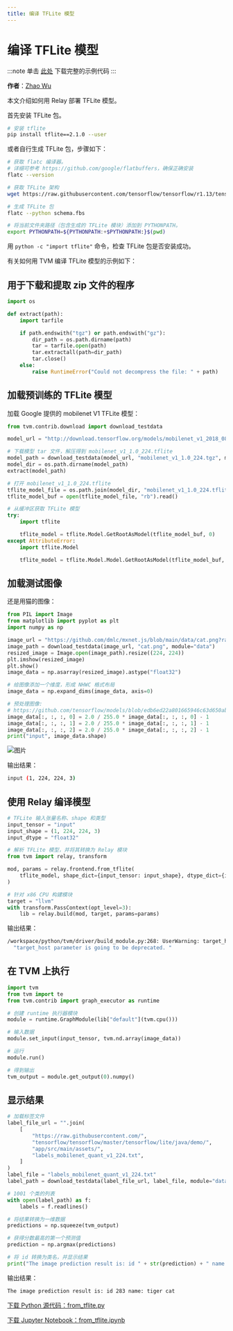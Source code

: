 ```yaml
---
title: 编译 TFLite 模型
---
```


# 编译 TFLite 模型

:::note
单击 [此处](https://tvm.apache.org/docs/how_to/compile_models/from_tflite.html#sphx-glr-download-how-to-compile-models-from-tflite-py) 下载完整的示例代码
:::

**作者**：[Zhao Wu](https://github.com/FrozenGene)

本文介绍如何用 Relay 部署 TFLite 模型。

首先安装 TFLite 包。

``` bash
# 安装 tflite
pip install tflite==2.1.0 --user
```

或者自行生成 TFLite 包，步骤如下：

``` bash
# 获取 flatc 编译器。
# 详细可参考 https://github.com/google/flatbuffers，确保正确安装
flatc --version

# 获取 TFLite 架构
wget https://raw.githubusercontent.com/tensorflow/tensorflow/r1.13/tensorflow/lite/schema/schema.fbs

# 生成 TFLite 包
flatc --python schema.fbs

# 将当前文件夹路径（包含生成的 TFLite 模块）添加到 PYTHONPATH。
export PYTHONPATH=${PYTHONPATH:+$PYTHONPATH:}$(pwd)
```

用 `python -c "import tflite"` 命令，检查 TFLite 包是否安装成功。

有关如何用 TVM 编译 TFLite 模型的示例如下：

## 用于下载和提取 zip 文件的程序

``` python
import os

def extract(path):
    import tarfile

    if path.endswith("tgz") or path.endswith("gz"):
        dir_path = os.path.dirname(path)
        tar = tarfile.open(path)
        tar.extractall(path=dir_path)
        tar.close()
    else:
        raise RuntimeError("Could not decompress the file: " + path)
```

## 加载预训练的 TFLite 模型

加载 Google 提供的 mobilenet V1 TFLite 模型：

``` python
from tvm.contrib.download import download_testdata

model_url = "http://download.tensorflow.org/models/mobilenet_v1_2018_08_02/mobilenet_v1_1.0_224.tgz"

# 下载模型 tar 文件，解压得到 mobilenet_v1_1.0_224.tflite
model_path = download_testdata(model_url, "mobilenet_v1_1.0_224.tgz", module=["tf", "official"])
model_dir = os.path.dirname(model_path)
extract(model_path)

# 打开 mobilenet_v1_1.0_224.tflite
tflite_model_file = os.path.join(model_dir, "mobilenet_v1_1.0_224.tflite")
tflite_model_buf = open(tflite_model_file, "rb").read()

# 从缓冲区获取 TFLite 模型
try:
    import tflite

    tflite_model = tflite.Model.GetRootAsModel(tflite_model_buf, 0)
except AttributeError:
    import tflite.Model

    tflite_model = tflite.Model.Model.GetRootAsModel(tflite_model_buf, 0)
```

## 加载测试图像

还是用猫的图像：

``` python
from PIL import Image
from matplotlib import pyplot as plt
import numpy as np

image_url = "https://github.com/dmlc/mxnet.js/blob/main/data/cat.png?raw=true"
image_path = download_testdata(image_url, "cat.png", module="data")
resized_image = Image.open(image_path).resize((224, 224))
plt.imshow(resized_image)
plt.show()
image_data = np.asarray(resized_image).astype("float32")

# 给图像添加一个维度，形成 NHWC 格式布局
image_data = np.expand_dims(image_data, axis=0)

# 预处理图像:
# https://github.com/tensorflow/models/blob/edb6ed22a801665946c63d650ab9a0b23d98e1b1/research/slim/preprocessing/inception_preprocessing.py#L243
image_data[:, :, :, 0] = 2.0 / 255.0 * image_data[:, :, :, 0] - 1
image_data[:, :, :, 1] = 2.0 / 255.0 * image_data[:, :, :, 1] - 1
image_data[:, :, :, 2] = 2.0 / 255.0 * image_data[:, :, :, 2] - 1
print("input", image_data.shape)
```

 ![图片](https://tvm.apache.org/docs/_images/sphx_glr_from_tflite_001.png)

输出结果：

``` bash
input (1, 224, 224, 3)
```

## 使用 Relay 编译模型

``` python
# TFLite 输入张量名称、shape 和类型
input_tensor = "input"
input_shape = (1, 224, 224, 3)
input_dtype = "float32"

# 解析 TFLite 模型，并将其转换为 Relay 模块
from tvm import relay, transform

mod, params = relay.frontend.from_tflite(
    tflite_model, shape_dict={input_tensor: input_shape}, dtype_dict={input_tensor: input_dtype}
)

# 针对 x86 CPU 构建模块
target = "llvm"
with transform.PassContext(opt_level=3):
    lib = relay.build(mod, target, params=params)
```

输出结果：

``` bash
/workspace/python/tvm/driver/build_module.py:268: UserWarning: target_host parameter is going to be deprecated. Please pass in tvm.target.Target(target, host=target_host) instead.
  "target_host parameter is going to be deprecated. "
```

## 在 TVM 上执行

``` python
import tvm
from tvm import te
from tvm.contrib import graph_executor as runtime

# 创建 runtime 执行器模块
module = runtime.GraphModule(lib["default"](tvm.cpu()))

# 输入数据
module.set_input(input_tensor, tvm.nd.array(image_data))

# 运行
module.run()

# 得到输出
tvm_output = module.get_output(0).numpy()
```

## 显示结果

``` python
# 加载标签文件
label_file_url = "".join(
    [
        "https://raw.githubusercontent.com/",
        "tensorflow/tensorflow/master/tensorflow/lite/java/demo/",
        "app/src/main/assets/",
        "labels_mobilenet_quant_v1_224.txt",
    ]
)
label_file = "labels_mobilenet_quant_v1_224.txt"
label_path = download_testdata(label_file_url, label_file, module="data")

# 1001 个类的列表
with open(label_path) as f:
    labels = f.readlines()

# 将结果转换为一维数据
predictions = np.squeeze(tvm_output)

# 获得分数最高的第一个预测值
prediction = np.argmax(predictions)

# 将 id 转换为类名，并显示结果
print("The image prediction result is: id " + str(prediction) + " name: " + labels[prediction])
```

输出结果：

``` bash
The image prediction result is: id 283 name: tiger cat
```

[下载 Python 源代码：from_tflite.py](https://tvm.apache.org/docs/_downloads/a70662bf8dc171d3d17a3945bbbb02e3/from_tflite.py)

[下载 Jupyter Notebook：from_tflite.ipynb](https://tvm.apache.org/docs/_downloads/23968bb778cd9591b7ad858bf17dcc3e/from_tflite.ipynb)